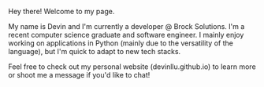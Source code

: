 Hey there! Welcome to my page.

My name is Devin and I'm currently a developer @ Brock Solutions. I'm a recent computer science graduate and software engineer. I mainly enjoy working on applications in Python (mainly due to the versatility of the language), but I'm quick to adapt to new tech stacks.

Feel free to check out my personal website (devinllu.github.io) to learn more or shoot me a message if you'd like to chat!
